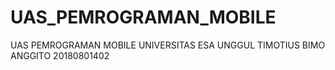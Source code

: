 # UAS_PEMROGRAMAN_MOBILE
UAS PEMROGRAMAN MOBILE UNIVERSITAS ESA UNGGUL
TIMOTIUS BIMO ANGGITO
20180801402
